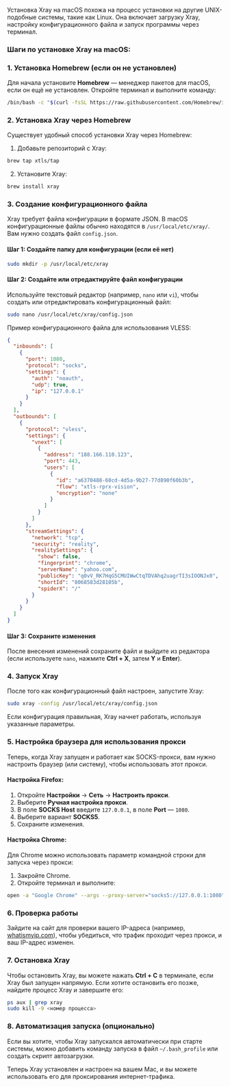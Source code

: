 Установка Xray на macOS похожа на процесс установки на другие UNIX-подобные системы, такие как Linux. Она включает загрузку Xray, настройку конфигурационного файла и запуск программы через терминал.

### Шаги по установке Xray на macOS:

### 1. **Установка Homebrew (если он не установлен)**

Для начала установите **Homebrew** — менеджер пакетов для macOS, если он ещё не установлен. Откройте терминал и выполните команду:

```bash
/bin/bash -c "$(curl -fsSL https://raw.githubusercontent.com/Homebrew/install/HEAD/install.sh)"
```

### 2. **Установка Xray через Homebrew**

Существует удобный способ установки Xray через Homebrew:

1. Добавьте репозиторий с Xray:

```bash
brew tap xtls/tap
```

2. Установите Xray:

```bash
brew install xray
```

### 3. **Создание конфигурационного файла**

Xray требует файла конфигурации в формате JSON. В macOS конфигурационные файлы обычно находятся в `/usr/local/etc/xray/`. Вам нужно создать файл `config.json`.

#### Шаг 1: Создайте папку для конфигурации (если её нет)

```bash
sudo mkdir -p /usr/local/etc/xray
```

#### Шаг 2: Создайте или отредактируйте файл конфигурации

Используйте текстовый редактор (например, `nano` или `vi`), чтобы создать или отредактировать конфигурационный файл:

```bash
sudo nano /usr/local/etc/xray/config.json
```

Пример конфигурационного файла для использования VLESS:

```json
{
  "inbounds": [
    {
      "port": 1080,
      "protocol": "socks",
      "settings": {
        "auth": "noauth",
        "udp": true,
        "ip": "127.0.0.1"
      }
    }
  ],
  "outbounds": [
    {
      "protocol": "vless",
      "settings": {
        "vnext": [
          {
            "address": "188.166.110.123",
            "port": 443,
            "users": [
              {
                "id": "a6370488-60cd-4d5a-9b27-77d890f60b3b",
                "flow": "xtls-rprx-vision",
                "encryption": "none"
              }
            ]
          }
        ]
      },
      "streamSettings": {
        "network": "tcp",
        "security": "reality",
        "realitySettings": {
          "show": false,
          "fingerprint": "chrome",
          "serverName": "yahoo.com",
          "publicKey": "q0vV_RK7HqG5CMUIWwCtqTDVAhq2uagrTI3sIOONJx0",
          "shortId": "8068583d28105b",
          "spiderX": "/"
        }
      }
    }
  ]
}
```

#### Шаг 3: Сохраните изменения

После внесения изменений сохраните файл и выйдите из редактора (если используете `nano`, нажмите **Ctrl + X**, затем **Y** и **Enter**).

### 4. **Запуск Xray**

После того как конфигурационный файл настроен, запустите Xray:

```bash
sudo xray -config /usr/local/etc/xray/config.json
```

Если конфигурация правильная, Xray начнет работать, используя указанные параметры.

### 5. **Настройка браузера для использования прокси**

Теперь, когда Xray запущен и работает как SOCKS-прокси, вам нужно настроить браузер (или систему), чтобы использовать этот прокси.

#### Настройка Firefox:

1. Откройте **Настройки** -> **Сеть** -> **Настроить прокси**.
2. Выберите **Ручная настройка прокси**.
3. В поле **SOCKS Host** введите `127.0.0.1`, в поле **Port** — `1080`.
4. Выберите вариант **SOCKS5**.
5. Сохраните изменения.

#### Настройка Chrome:

Для Chrome можно использовать параметр командной строки для запуска через прокси:

1. Закройте Chrome.
2. Откройте терминал и выполните:

```bash
open -a "Google Chrome" --args --proxy-server="socks5://127.0.0.1:1080"
```

### 6. **Проверка работы**

Зайдите на сайт для проверки вашего IP-адреса (например, [whatismyip.com](https://whatismyip.com)), чтобы убедиться, что трафик проходит через прокси, и ваш IP-адрес изменен.

### 7. **Остановка Xray**

Чтобы остановить Xray, вы можете нажать **Ctrl + C** в терминале, если Xray был запущен напрямую. Если хотите остановить его позже, найдите процесс Xray и завершите его:

```bash
ps aux | grep xray
sudo kill -9 <номер процесса>
```

### 8. **Автоматизация запуска (опционально)**

Если вы хотите, чтобы Xray запускался автоматически при старте системы, можно добавить команду запуска в файл `~/.bash_profile` или создать скрипт автозагрузки.

Теперь Xray установлен и настроен на вашем Mac, и вы можете использовать его для проксирования интернет-трафика.